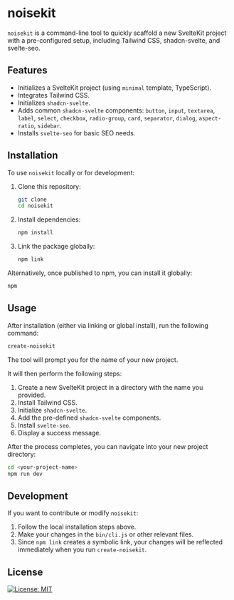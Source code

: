 # noisekit

`noisekit` is a command-line tool to quickly scaffold a new SvelteKit project with a pre-configured setup, including Tailwind CSS, shadcn-svelte, and svelte-seo.

## Features

- Initializes a SvelteKit project (using `minimal` template, TypeScript).
- Integrates Tailwind CSS.
- Initializes `shadcn-svelte`.
- Adds common `shadcn-svelte` components: `button`, `input`, `textarea`, `label`, `select`, `checkbox`, `radio-group`, `card`, `separator`, `dialog`, `aspect-ratio`, `sidebar`.
- Installs `svelte-seo` for basic SEO needs.

## Installation

To use `noisekit` locally or for development:

1.  Clone this repository:
    ```bash
    git clone
    cd noisekit
    ```
2.  Install dependencies:
    ```bash
    npm install
    ```
3.  Link the package globally:
    ```bash
    npm link
    ```

Alternatively, once published to npm, you can install it globally:

```bash
npm
```

## Usage

After installation (either via linking or global install), run the following command:

```bash
create-noisekit
```

The tool will prompt you for the name of your new project.

It will then perform the following steps:

1.  Create a new SvelteKit project in a directory with the name you provided.
2.  Install Tailwind CSS.
3.  Initialize `shadcn-svelte`.
4.  Add the pre-defined `shadcn-svelte` components.
5.  Install `svelte-seo`.
6.  Display a success message.

After the process completes, you can navigate into your new project directory:

```bash
cd <your-project-name>
npm run dev
```

## Development

If you want to contribute or modify `noisekit`:

1.  Follow the local installation steps above.
2.  Make your changes in the `bin/cli.js` or other relevant files.
3.  Since `npm link` creates a symbolic link, your changes will be reflected immediately when you run `create-noisekit`.

## License

[![License: MIT](https://img.shields.io/badge/License-MIT-yellow.svg)](https://opensource.org/licenses/MIT)
